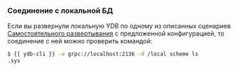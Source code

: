 ### Соединение с локальной БД

Если вы развернули локальную YDB по одному из описанных сценариев [Самостоятельного развертывания](../../create_db.md#self-hosted) с предложенной конфигурацией, то соединение с ней можно проверить командой:

``` bash
$ {{ ydb-cli }} -e grpc://localhost:2136 -d /local scheme ls
.sys
```
